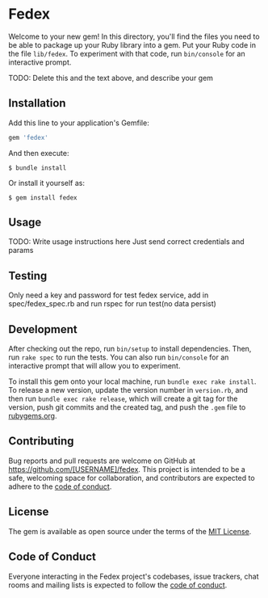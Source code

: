 # Fedex

Welcome to your new gem! In this directory, you'll find the files you need to be able to package up your Ruby library into a gem. Put your Ruby code in the file `lib/fedex`. To experiment with that code, run `bin/console` for an interactive prompt.

TODO: Delete this and the text above, and describe your gem

## Installation

Add this line to your application's Gemfile:

```ruby
gem 'fedex'
```

And then execute:

    $ bundle install

Or install it yourself as:

    $ gem install fedex

## Usage

TODO: Write usage instructions here
Just send correct credentials and params

## Testing
Only need a key and password for test fedex service, add in spec/fedex_spec.rb
and run rspec for run test(no data persist)

## Development

After checking out the repo, run `bin/setup` to install dependencies. Then, run `rake spec` to run the tests. You can also run `bin/console` for an interactive prompt that will allow you to experiment.

To install this gem onto your local machine, run `bundle exec rake install`. To release a new version, update the version number in `version.rb`, and then run `bundle exec rake release`, which will create a git tag for the version, push git commits and the created tag, and push the `.gem` file to [rubygems.org](https://rubygems.org).

## Contributing

Bug reports and pull requests are welcome on GitHub at https://github.com/[USERNAME]/fedex. This project is intended to be a safe, welcoming space for collaboration, and contributors are expected to adhere to the [code of conduct](https://github.com/[USERNAME]/fedex/blob/master/CODE_OF_CONDUCT.md).

## License

The gem is available as open source under the terms of the [MIT License](https://opensource.org/licenses/MIT).

## Code of Conduct

Everyone interacting in the Fedex project's codebases, issue trackers, chat rooms and mailing lists is expected to follow the [code of conduct](https://github.com/[USERNAME]/fedex/blob/master/CODE_OF_CONDUCT.md).
